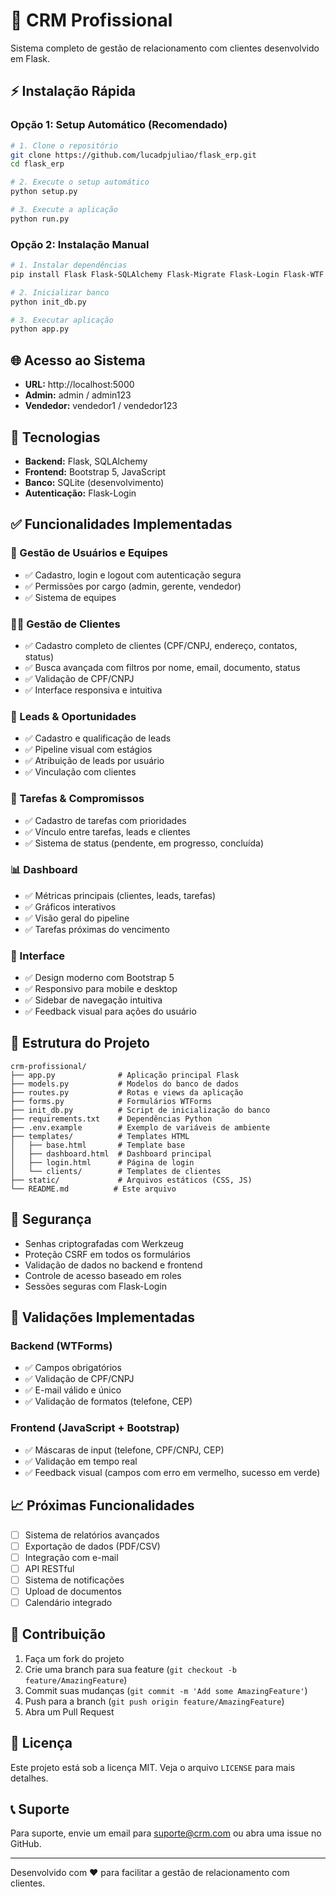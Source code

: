 # 🚀 CRM Profissional

Sistema completo de gestão de relacionamento com clientes desenvolvido em Flask.

## ⚡ Instalação Rápida

### Opção 1: Setup Automático (Recomendado)
```bash
# 1. Clone o repositório
git clone https://github.com/lucadpjuliao/flask_erp.git
cd flask_erp

# 2. Execute o setup automático
python setup.py

# 3. Execute a aplicação
python run.py
```

### Opção 2: Instalação Manual
```bash
# 1. Instalar dependências
pip install Flask Flask-SQLAlchemy Flask-Migrate Flask-Login Flask-WTF Flask-Mail WTForms Werkzeug python-dotenv email-validator

# 2. Inicializar banco
python init_db.py

# 3. Executar aplicação
python app.py
```

## 🌐 Acesso ao Sistema

- **URL:** http://localhost:5000
- **Admin:** admin / admin123
- **Vendedor:** vendedor1 / vendedor123

## 🔧 Tecnologias

- **Backend:** Flask, SQLAlchemy
- **Frontend:** Bootstrap 5, JavaScript
- **Banco:** SQLite (desenvolvimento)
- **Autenticação:** Flask-Login

## ✅ Funcionalidades Implementadas

### 👤 Gestão de Usuários e Equipes
- ✅ Cadastro, login e logout com autenticação segura
- ✅ Permissões por cargo (admin, gerente, vendedor)
- ✅ Sistema de equipes

### 🧑‍💼 Gestão de Clientes
- ✅ Cadastro completo de clientes (CPF/CNPJ, endereço, contatos, status)
- ✅ Busca avançada com filtros por nome, email, documento, status
- ✅ Validação de CPF/CNPJ
- ✅ Interface responsiva e intuitiva

### 📇 Leads & Oportunidades
- ✅ Cadastro e qualificação de leads
- ✅ Pipeline visual com estágios
- ✅ Atribuição de leads por usuário
- ✅ Vinculação com clientes

### 📆 Tarefas & Compromissos
- ✅ Cadastro de tarefas com prioridades
- ✅ Vínculo entre tarefas, leads e clientes
- ✅ Sistema de status (pendente, em progresso, concluída)

### 📊 Dashboard
- ✅ Métricas principais (clientes, leads, tarefas)
- ✅ Gráficos interativos
- ✅ Visão geral do pipeline
- ✅ Tarefas próximas do vencimento

### 🎨 Interface
- ✅ Design moderno com Bootstrap 5
- ✅ Responsivo para mobile e desktop
- ✅ Sidebar de navegação intuitiva
- ✅ Feedback visual para ações do usuário

## 📁 Estrutura do Projeto

```
crm-profissional/
├── app.py              # Aplicação principal Flask
├── models.py           # Modelos do banco de dados
├── routes.py           # Rotas e views da aplicação
├── forms.py            # Formulários WTForms
├── init_db.py          # Script de inicialização do banco
├── requirements.txt    # Dependências Python
├── .env.example        # Exemplo de variáveis de ambiente
├── templates/          # Templates HTML
│   ├── base.html       # Template base
│   ├── dashboard.html  # Dashboard principal
│   ├── login.html      # Página de login
│   └── clients/        # Templates de clientes
├── static/             # Arquivos estáticos (CSS, JS)
└── README.md          # Este arquivo
```

## 🔐 Segurança

- Senhas criptografadas com Werkzeug
- Proteção CSRF em todos os formulários
- Validação de dados no backend e frontend
- Controle de acesso baseado em roles
- Sessões seguras com Flask-Login

## 🧪 Validações Implementadas

### Backend (WTForms)
- ✅ Campos obrigatórios
- ✅ Validação de CPF/CNPJ
- ✅ E-mail válido e único
- ✅ Validação de formatos (telefone, CEP)

### Frontend (JavaScript + Bootstrap)
- ✅ Máscaras de input (telefone, CPF/CNPJ, CEP)
- ✅ Validação em tempo real
- ✅ Feedback visual (campos com erro em vermelho, sucesso em verde)

## 📈 Próximas Funcionalidades

- [ ] Sistema de relatórios avançados
- [ ] Exportação de dados (PDF/CSV)
- [ ] Integração com e-mail
- [ ] API RESTful
- [ ] Sistema de notificações
- [ ] Upload de documentos
- [ ] Calendário integrado

## 🤝 Contribuição

1. Faça um fork do projeto
2. Crie uma branch para sua feature (`git checkout -b feature/AmazingFeature`)
3. Commit suas mudanças (`git commit -m 'Add some AmazingFeature'`)
4. Push para a branch (`git push origin feature/AmazingFeature`)
5. Abra um Pull Request

## 📄 Licença

Este projeto está sob a licença MIT. Veja o arquivo `LICENSE` para mais detalhes.

## 📞 Suporte

Para suporte, envie um email para suporte@crm.com ou abra uma issue no GitHub.

---

Desenvolvido com ❤️ para facilitar a gestão de relacionamento com clientes.